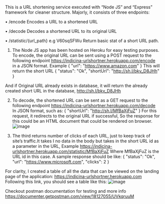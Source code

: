 This is a URL shortening service executed with “Node JS” and “Express” framework for cleaner structure. 
Majorly, it consists of three endpoints: 

•	/encode Encodes a URL to a shortened URL

•	/decode Decodes a shortened URL to its original URL

•	/statistic/{url_path} e.g V60sqSFWu Return basic stat of a short URL path.

1.	The Node JS app has been hosted on Heroku for easy testing purposes.
To encode, the original URL can be sent using a POST request to the following endpoint https://indicina-urlshortner.herokuapp.com/encode in a JSON format. 
Example
{
    "url": "https://www.amazon.com"
}
This will return the short URL
{
    "status": "Ok",
    "shortUrl": "http://sh.l/bkv_D8JHh"
}

And if Original URL already exists in database, it will return the already created short URL in the database, 
http://sh.l/bkv_D8JHh

2.	To decode, the shortened URL can be sent as a GET request to the following endpoint 
https://indicina-urlshortner.herokuapp.com/decode
In JSON format, such as:
{
    "shortUrl": "http://sh.l/MfBaXjFuZ"
}
For this request, it redirects to the original URL if successful, So the response for this could be an HTML document that could be rendered on browser.
![image](https://user-images.githubusercontent.com/83662561/155974091-687e7e57-76de-4085-8fb6-f410b02d17db.png)

3.	The third returns number of clicks of each URL, just to keep track of site’s traffic.It takes I no data in the body but takes in the short URL id as a parameter in the URL, Example https://indicina-urlshortner.herokuapp.com/statistic/MfBaXjFuZ
Where MfBaXjFuZ is the URL id in this case. 
A sample response should be like: 
{
    "status": "Ok",
    "url": "https://www.microsoft.com",
    "clicks": 2
}

For clarity, I created a table of all the data that can be viewed on the landing page of the application: https://indicina-urlshortner.herokuapp.com
Following this link, you should see a table like this: 
![image](https://user-images.githubusercontent.com/83662561/155973559-652b459f-e5cd-4995-ad82-4061ccc9ec5a.png)

 
Checkout postman documentation for testing and more info
https://documenter.getpostman.com/view/18127055/UVkqruuM
